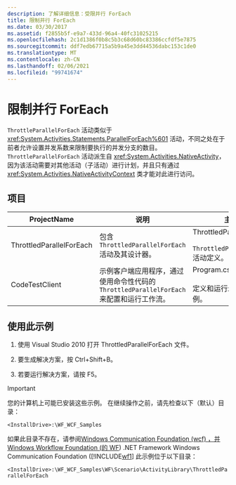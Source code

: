 ```yaml
---
description: 了解详细信息：受限并行 ForEach
title: 限制并行 ForEach
ms.date: 03/30/2017
ms.assetid: f2855b5f-e9a7-433d-96a4-40fc31025215
ms.openlocfilehash: 2c1d1386f0b8c5b3c68d60bc83386ccfdf5e7875
ms.sourcegitcommit: ddf7edb67715a5b9a45e3dd44536dabc153c1de0
ms.translationtype: MT
ms.contentlocale: zh-CN
ms.lasthandoff: 02/06/2021
ms.locfileid: "99741674"
---
```

# <a name="throttled-parallel-foreach"></a>限制并行 ForEach

`ThrottleParallelForEach` 活动类似于 <xref:System.Activities.Statements.ParallelForEach%601> 活动，不同之处在于前者允许设置并发系数来限制要执行的并发分支的数目。 `ThrottleParallelForEach` 活动派生自 <xref:System.Activities.NativeActivity>，因为该活动需要对其他活动（子活动）进行计划，并且只有通过 <xref:System.Activities.NativeActivityContext> 类才能对此进行访问。

## <a name="projects"></a>项目

|**ProjectName**|**说明**|**主要文件**|
|-|-|-|
|ThrottledParallelForEach|包含 `ThrottledParallelForEach` 活动及其设计器。|ThrottledParallelForEach.cs<br /><br /> `ThrottledParallelForEach` 活动定义。|
|CodeTestClient|示例客户端应用程序，通过使用命令性代码的 `ThrottledParallelForEach` 来配置和运行工作流。|Program.cs<br /><br /> 定义和运行示例工作流的实例。|

## <a name="to-use-this-sample"></a>使用此示例

1. 使用 Visual Studio 2010 打开 ThrottledParallelForEach 文件。

2. 要生成解决方案，按 Ctrl+Shift+B。

3. 若要运行解决方案，请按 F5。

> [!IMPORTANT]
> 您的计算机上可能已安装这些示例。 在继续操作之前，请先检查以下（默认）目录：
>
> `<InstallDrive>:\WF_WCF_Samples`
>
> 如果此目录不存在，请参阅[Windows Communication Foundation (wcf) ，并 Windows Workflow Foundation (的 WF](https://www.microsoft.com/download/details.aspx?id=21459)) .NET Framework Windows Communication Foundation ([!INCLUDE[wf1](../../../../includes/wf1-md.md)] 此示例位于以下目录：
>
> `<InstallDrive>:\WF_WCF_Samples\WF\Scenario\ActivityLibrary\ThrottledParallelForEach`
